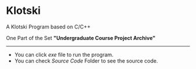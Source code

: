 # Klotski
A Klotski Program based on C/C++ 

One Part of the Set **"Undergraduate Course Project Archive"**

---

- You can click *exe* file to run the program.
- You can check *Source Code* Folder to see the source code.

